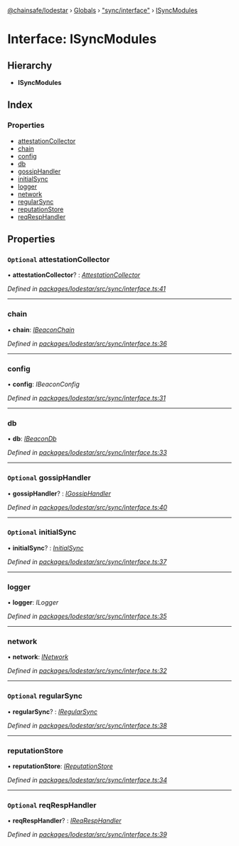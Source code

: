 [@chainsafe/lodestar](../README.md) › [Globals](../globals.md) › ["sync/interface"](../modules/_sync_interface_.md) › [ISyncModules](_sync_interface_.isyncmodules.md)

# Interface: ISyncModules

## Hierarchy

* **ISyncModules**

## Index

### Properties

* [attestationCollector](_sync_interface_.isyncmodules.md#optional-attestationcollector)
* [chain](_sync_interface_.isyncmodules.md#chain)
* [config](_sync_interface_.isyncmodules.md#config)
* [db](_sync_interface_.isyncmodules.md#db)
* [gossipHandler](_sync_interface_.isyncmodules.md#optional-gossiphandler)
* [initialSync](_sync_interface_.isyncmodules.md#optional-initialsync)
* [logger](_sync_interface_.isyncmodules.md#logger)
* [network](_sync_interface_.isyncmodules.md#network)
* [regularSync](_sync_interface_.isyncmodules.md#optional-regularsync)
* [reputationStore](_sync_interface_.isyncmodules.md#reputationstore)
* [reqRespHandler](_sync_interface_.isyncmodules.md#optional-reqresphandler)

## Properties

### `Optional` attestationCollector

• **attestationCollector**? : *[AttestationCollector](../classes/_sync_utils_attestation_collector_.attestationcollector.md)*

*Defined in [packages/lodestar/src/sync/interface.ts:41](https://github.com/ChainSafe/lodestar/blob/da7050e4c/packages/lodestar/src/sync/interface.ts#L41)*

___

###  chain

• **chain**: *[IBeaconChain](_chain_interface_.ibeaconchain.md)*

*Defined in [packages/lodestar/src/sync/interface.ts:36](https://github.com/ChainSafe/lodestar/blob/da7050e4c/packages/lodestar/src/sync/interface.ts#L36)*

___

###  config

• **config**: *IBeaconConfig*

*Defined in [packages/lodestar/src/sync/interface.ts:31](https://github.com/ChainSafe/lodestar/blob/da7050e4c/packages/lodestar/src/sync/interface.ts#L31)*

___

###  db

• **db**: *[IBeaconDb](_db_api_beacon_interface_.ibeacondb.md)*

*Defined in [packages/lodestar/src/sync/interface.ts:33](https://github.com/ChainSafe/lodestar/blob/da7050e4c/packages/lodestar/src/sync/interface.ts#L33)*

___

### `Optional` gossipHandler

• **gossipHandler**? : *[IGossipHandler](../modules/_sync_gossip_interface_.md#igossiphandler)*

*Defined in [packages/lodestar/src/sync/interface.ts:40](https://github.com/ChainSafe/lodestar/blob/da7050e4c/packages/lodestar/src/sync/interface.ts#L40)*

___

### `Optional` initialSync

• **initialSync**? : *[InitialSync](../modules/_sync_initial_interface_.md#initialsync)*

*Defined in [packages/lodestar/src/sync/interface.ts:37](https://github.com/ChainSafe/lodestar/blob/da7050e4c/packages/lodestar/src/sync/interface.ts#L37)*

___

###  logger

• **logger**: *ILogger*

*Defined in [packages/lodestar/src/sync/interface.ts:35](https://github.com/ChainSafe/lodestar/blob/da7050e4c/packages/lodestar/src/sync/interface.ts#L35)*

___

###  network

• **network**: *[INetwork](_network_interface_.inetwork.md)*

*Defined in [packages/lodestar/src/sync/interface.ts:32](https://github.com/ChainSafe/lodestar/blob/da7050e4c/packages/lodestar/src/sync/interface.ts#L32)*

___

### `Optional` regularSync

• **regularSync**? : *[IRegularSync](../modules/_sync_regular_interface_.md#iregularsync)*

*Defined in [packages/lodestar/src/sync/interface.ts:38](https://github.com/ChainSafe/lodestar/blob/da7050e4c/packages/lodestar/src/sync/interface.ts#L38)*

___

###  reputationStore

• **reputationStore**: *[IReputationStore](_sync_ireputation_.ireputationstore.md)*

*Defined in [packages/lodestar/src/sync/interface.ts:34](https://github.com/ChainSafe/lodestar/blob/da7050e4c/packages/lodestar/src/sync/interface.ts#L34)*

___

### `Optional` reqRespHandler

• **reqRespHandler**? : *[IReqRespHandler](_sync_reqresp_interface_.ireqresphandler.md)*

*Defined in [packages/lodestar/src/sync/interface.ts:39](https://github.com/ChainSafe/lodestar/blob/da7050e4c/packages/lodestar/src/sync/interface.ts#L39)*
